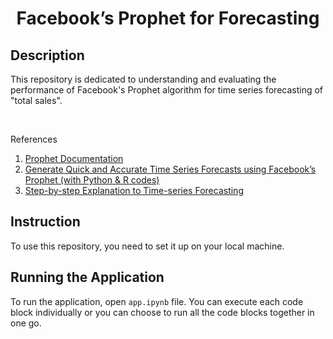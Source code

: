 <h1 align="center">
    <b>Facebook’s Prophet for Forecasting</b> 
<br>
</h1>

## Description
This repository is dedicated to understanding and evaluating the performance of Facebook's Prophet algorithm for time series forecasting of "total sales".

<br>

References
1. <a href='https://facebook.github.io/prophet/docs/installation.html'>Prophet Documentation</a>
2. <a href='https://www.analyticsvidhya.com/blog/2018/05/generate-accurate-forecasts-facebook-prophet-python-r/?utm_source=reading_list&utm_medium=https://www.analyticsvidhya.com/blog/2018/09/non-stationary-time-series-python/'>Generate Quick and Accurate Time Series Forecasts using Facebook’s Prophet (with Python & R codes)</a>
3. <a href='https://www.analyticsvidhya.com/blog/2022/07/step-by-step-explanation-to-time-series-forecasting/?utm_source=reading_list&utm_medium=https://www.analyticsvidhya.com/blog/2018/09/non-stationary-time-series-python/'>Step-by-step Explanation to Time-series Forecasting</a>

## Instruction
To use this repository, you need to set it up on your local machine.
 
## Running the Application
To run the application, open ```app.ipynb``` file. You can execute each code block individually or you can choose to run all the code blocks together in one go.


